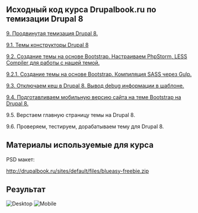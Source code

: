 
Исходный код курса Drupalbook.ru по темизации Drupal 8
---------------------

 [9. Продвинутая темизация Drupal 8.](http://drupalbook.ru/drupal/9-prodvinutaya-temizaciya-drupal-8)
 
 [9.1. Темы конструкторы Drupal 8](http://drupalbook.ru/drupal/91-temy-konstruktory-drupal-8-sozdanie-temy-na-osnove-bootstrap)
 
 [9.2. Создание темы на основе Bootstrap. Настраиваем PhpStorm, LESS Compiler для работы с нашей темой.](http://drupalbook.ru/drupal/92-sozdanie-temy-na-osnove-bootstrap-nastraivaem-phpstorm-less-compiler-dlya-raboty-s-nashey)

 [9.2.1. Создание темы на основе Bootstrap. Компиляция SASS через Gulp.](http://drupalbook.ru/drupal/921-sozdanie-temy-na-osnove-bootstrap-kompilyaciya-sass-cherez-gulp)
 
 [9.3. Отключаем кеш в Drupal 8. Вывод debug информации в шаблоне.](http://drupalbook.ru/drupal/93-otklyuchaem-kesh-v-drupal-8-vyvod-debug-informacii-v-shablone)
 
 [9.4. Подготавливаем мобильную версию сайта на теме Bootstrap на Drupal 8.](http://drupalbook.ru/drupal/94-podgotavlivaem-mobilnuyu-versiyu-sayta-na-teme-bootstrap-na-drupal-8)
 
 9.5. Верстаем главную страницу темы на Drupal 8.
 
 9.6. Проверяем, тестируем, дорабатываем тему для Drupal 8.

Материалы используемые для курса
------------

PSD макет:

http://drupalbook.ru/sites/default/files/blueasy-freebie.zip

Результат
------------

![Desktop](http://drupalbook.ru/sites/default/files/imcepicture/2015/86qaa6dg.png "Desktop")
![Mobile](http://drupalbook.ru/sites/default/files/imcepicture/2015/ljgx5ugx.png "Mobile")
